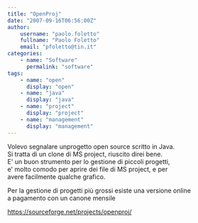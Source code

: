 ```yaml
---
title: "OpenProj"
date: "2007-09-16T06:56:00Z"
author:
    username: "paolo.foletto"
    fullname: "Paolo Foletto"
    email: "pfoletto@tin.it"
categories:
    - name: "Software"
      permalink: "software"
tags:
    - name: "open"
      display: "open"
    - name: "java"
      display: "java"
    - name: "project"
      display: "project"
    - name: "management"
      display: "management"
---
```


Volevo segnalare unprogetto open source scritto in Java.\
Si tratta di un clone di MS project, riuscito direi bene.\
E' un buon strumento per lo gestione di piccoli progetti,\
e' molto comodo per aprire dei file di MS project, e per\
avere facilmente qualche grafico.

Per la gestione di progetti più grossi esiste una versione online\
a pagamento con un canone mensile

<https://sourceforge.net/projects/openproj/>
